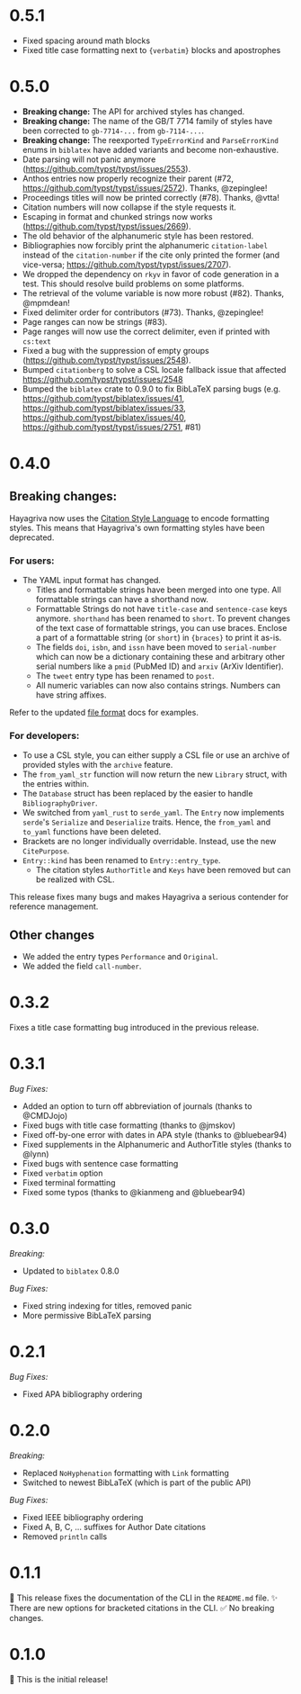 # 0.5.1

- Fixed spacing around math blocks
- Fixed title case formatting next to `{verbatim}` blocks and apostrophes

# 0.5.0

- **Breaking change:** The API for archived styles has changed.
- **Breaking change:** The name of the GB/T 7714 family of styles have been
  corrected to `gb-7714-...` from `gb-7114-...`.
- **Breaking change:** The reexported `TypeErrorKind` and `ParseErrorKind` enums
  in `biblatex` have added variants and become non-exhaustive.
- Date parsing will not panic anymore
  (https://github.com/typst/typst/issues/2553).
- Anthos entries now properly recognize their parent (#72,
  https://github.com/typst/typst/issues/2572). Thanks, @zepinglee!
- Proceedings titles will now be printed correctly (#78). Thanks, @vtta!
- Citation numbers will now collapse if the style requests it.
- Escaping in format and chunked strings now works
  (https://github.com/typst/typst/issues/2669).
- The old behavior of the alphanumeric style has been restored.
- Bibliographies now forcibly print the alphanumeric `citation-label` instead of
  the `citation-number` if the cite only printed the former (and vice-versa;
  https://github.com/typst/typst/issues/2707).
- We dropped the dependency on `rkyv` in favor of code generation in a test.
  This should resolve build problems on some platforms.
- The retrieval of the volume variable is now more robust (#82). Thanks,
  @mpmdean!
- Fixed delimiter order for contributors (#73). Thanks, @zepinglee!
- Page ranges can now be strings (#83).
- Page ranges will now use the correct delimiter, even if printed with `cs:text`
- Fixed a bug with the suppression of empty groups
  (https://github.com/typst/typst/issues/2548).
- Bumped `citationberg` to solve a CSL locale fallback issue that affected
  https://github.com/typst/typst/issues/2548
- Bumped the `biblatex` crate to 0.9.0 to fix BibLaTeX parsing bugs (e.g.
  https://github.com/typst/biblatex/issues/41,
  https://github.com/typst/biblatex/issues/33,
  https://github.com/typst/biblatex/issues/40,
  https://github.com/typst/typst/issues/2751, #81)

# 0.4.0

## Breaking changes:

Hayagriva now uses the [Citation Style Language](https://citationstyles.org) to
encode formatting styles. This means that Hayagriva's own formatting styles have
been deprecated.

### For users:
- The YAML input format has changed.
    - Titles and formattable strings have been merged into one type. All
      formattable strings can have a shorthand now.
    - Formattable Strings do not have `title-case` and `sentence-case` keys
      anymore. `shorthand` has been renamed to `short`. To prevent changes of
      the text case of formattable strings, you can use braces. Enclose a part
      of a formattable string (or `short`) in `{braces}` to print it as-is.
    - The fields `doi`, `isbn`, and `issn` have been moved to `serial-number`
      which can now be a dictionary containing these and arbitrary other serial
      numbers like a `pmid` (PubMed ID) and `arxiv` (ArXiv Identifier).
    - The `tweet` entry type has been renamed to `post`.
    - All numeric variables can now also contains strings. Numbers can have
      string affixes.

Refer to the updated
[file format](https://github.com/typst/hayagriva/blob/main/docs/file-format.md)
docs for examples.

### For developers:
- To use a CSL style, you can either supply a CSL file or use an archive of
  provided styles with the `archive` feature.
- The `from_yaml_str` function will now return the new `Library` struct, with the
  entries within.
- The `Database` struct has been replaced by the easier to handle
  `BibliographyDriver`.
- We switched from `yaml_rust` to `serde_yaml`. The `Entry` now implements
  `serde`'s `Serialize` and `Deserialize` traits. Hence, the `from_yaml` and
  `to_yaml` functions have been deleted.
- Brackets are no longer individually overridable. Instead, use the new
  `CitePurpose`.
- `Entry::kind` has been renamed to `Entry::entry_type`.
    - The citation styles `AuthorTitle` and `Keys` have been removed but can be
      realized with CSL.

This release fixes many bugs and makes Hayagriva a serious contender for
reference management.

## Other changes

- We added the entry types `Performance` and `Original`.
- We added the field `call-number`.


# 0.3.2

Fixes a title case formatting bug introduced in the previous release.

# 0.3.1

_Bug Fixes:_
- Added an option to turn off abbreviation of journals (thanks to @CMDJojo)
- Fixed bugs with title case formatting (thanks to @jmskov)
- Fixed off-by-one error with dates in APA style (thanks to @bluebear94)
- Fixed supplements in the Alphanumeric and AuthorTitle styles (thanks to @lynn)
- Fixed bugs with sentence case formatting
- Fixed `verbatim` option
- Fixed terminal formatting
- Fixed some typos (thanks to @kianmeng and @bluebear94)

# 0.3.0

*Breaking:*
- Updated to `biblatex` 0.8.0

*Bug Fixes:*
- Fixed string indexing for titles, removed panic
- More permissive BibLaTeX parsing

# 0.2.1

*Bug Fixes:*
- Fixed APA bibliography ordering

# 0.2.0

*Breaking:*
- Replaced `NoHyphenation` formatting with `Link` formatting
- Switched to newest BibLaTeX (which is part of the public API)

*Bug Fixes:*
- Fixed IEEE bibliography ordering
- Fixed A, B, C, ... suffixes for Author Date citations
- Removed `println` calls

# 0.1.1

🐞 This release fixes the documentation of the CLI in the `README.md` file.
✨ There are new options for bracketed citations in the CLI.
✅ No breaking changes.

# 0.1.0

🎉 This is the initial release!
